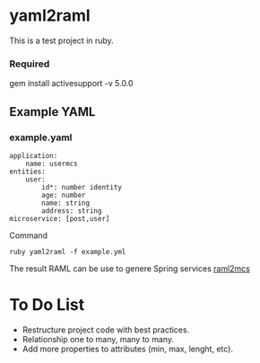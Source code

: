 # yaml2raml
This is a test project in ruby. 
### Required
gem install activesupport -v 5.0.0
##  Example YAML
### example.yaml

    application:
        name: usermcs
    entities:
        user:
            id*: number identity
            age: number
            name: string
            address: string
    microservice: [post,user] 
    
  Command  
  
    ruby yaml2raml -f example.yml
    
The result RAML can be use to genere Spring services [raml2mcs](https://github.com/lualfonso/raml2mcs)

# To Do List
-   Restructure project code with best practices.
-   Relationship one to many, many to many.
-   Add more properties to attributes (min, max, lenght, etc).
